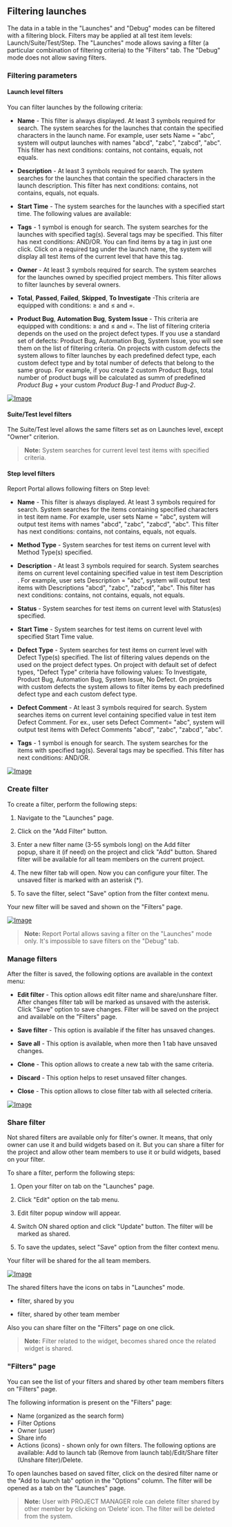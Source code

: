 Filtering launches
------------------

The data in a table in the "Launches" and "Debug" modes can be filtered with
a filtering block. Filters may be applied at all test item levels:
Launch/Suite/Test/Step. The "Launches" mode allows saving a filter
(a particular combination of filtering criteria) to the "Filters" tab. The
"Debug" mode does not allow saving filters.


### Filtering parameters

#### Launch level filters

You can filter launches by the following criteria:

-   **Name** - This filter is always displayed. At least 3 symbols required for search.
The system searches for the launches that contain the specified characters in
the launch name. For example, user sets Name = "abc", system will output launches with names "abcd",
"zabc", "zabcd", "abc".
This filter has next conditions: contains, not contains, equals, not equals.

-   **Description** - At least 3 symbols required for search.
The system searches for the launches that contain the specified characters in
the launch description.
This filter has next conditions: contains, not contains, equals, not equals.

-   **Start Time** - The system searches for the launches with a specified start time. The following
values are available:

-   **Tags** - 1 symbol is enough for search.
The system searches for the launches with specified tag(s). Several tags may be
specified. This filter has next conditions: AND/OR. You can find items by a tag in just one click. Click on a 
required tag under the
launch name, the system will display all test items of the current level that
have this tag.

-   **Owner** - At least 3 symbols required for search. The system searches for the launches owned by specified 
project members. This filter allows to filter launches by several owners.

-   **Total**, **Passed**, **Failed**, **Skipped**, **To Investigate** -This criteria are equipped with conditions: ≥ 
and ≤ and =.

-   **Product Bug**, **Automation Bug**, **System Issue** - This criteria are equipped with conditions: ≥ and ≤ and =.
The list of filtering criteria depends on the used on the project defect types.
If you use a standard set of defects: Product Bug, Automation Bug, System Issue, you will see them on the list of filtering criteria.
On projects with custom defects the system allows to filter launches by each predefined defect type, each custom defect type and by total number of defects that belong to the same group.
For example, if you create 2 custom Product Bugs, total number of product bugs will be calculated as summ of predefined *Product Bug* + your custom *Product Bug-1* and *Product Bug-2*.

[ ![Image](Images/userGuide/filteringLaunches/launchLevelFilters.png) ](https://youtu.be/Rk5khFVwowI)

#### Suite/Test level filters

The Suite/Test level allows the same filters set as on Launches level, except "Owner" criterion.

>**Note:** System searches for current level test items with specified criteria.

#### Step level filters

Report Portal allows following filters on Step level:

-   **Name** - This filter is always displayed. At least 3 symbols required for search.
System searches for the items containing specified characters in test item name. For example, user sets Name = "abc", system will output test items with names
"abcd", "zabc", "zabcd", "abc".
This filter has next conditions: contains, not contains, equals, not equals.

-   **Method Type** - System searches for test items on current level with Method Type(s) specified.

-   **Description** - At least 3 symbols required for search.
System searches items on current level containing specified value in test item
Description .
For example, user sets Description = "abc", system will output test items with
Descriptions "abcd", "zabc", "zabcd", "abc".
This filter has next conditions: contains, not contains, equals, not equals.

-   **Status** - System searches for test items on current level with Status(es) specified.

-   **Start Time** - System searches for test items on current level with specified Start Time value.

-   **Defect Type** - System searches for test items on current level with Defect Type(s) specified.
The list of filtering values depends on the used on the project defect types.
On project with default set of defect types, "Defect Type" criteria have following values: To Investigate, Product Bug, Automation Bug, System Issue, No Defect.
On projects with custom defects the system allows to filter items by each predefined defect type and each custom defect type.

-   **Defect Comment** - At least 3 symbols required for search.
System searches items on current level containing specified value in test item
Defect Comment.
For ex., user sets Defect Comment= "abc", system will output test items with
Defect Comments "abcd", "zabc", "zabcd", "abc".

-   **Tags** - 1 symbol is enough for search.
The system searches for the items with specified tag(s). Several tags may be
specified. This filter has next conditions: AND/OR.

[ ![Image](Images/userGuide/filteringLaunches/stepLevelFilters.png) ](https://youtu.be/S4aViEIurn4)

### Create filter

To create a filter, perform the following steps:

1. Navigate to the "Launches" page.

2. Click on the "Add Filter" button.

3. Enter a new filter name (3-55 symbols long) on the Add filter popup, share
    it (if need) on the project and click "Add" button. Shared filter will be available for all team members on the current project.

4. The new filter tab will open. Now you can configure your filter. The unsaved filter is marked with an asterisk (\*).

5. To save the filter, select "Save" option from the filter context menu.

Your new filter will be saved and shown on the "Filters" page.

[ ![Image](Images/userGuide/filteringLaunches/createFilter.png) ](https://youtu.be/bZLtPv0t3bo)

>**Note:** Report Portal allows saving a filter on the "Launches" mode only. It's
impossible to save filters on the "Debug" tab.


### Manage filters

After the filter is saved, the following options are available in the context
menu:

- **Edit filter** -
This option allows edit filter name and share/unshare filter.
After changes filter tab will be marked as unsaved with the asterisk. Click
"Save" option to save changes. Filter will be saved on the project and available on the "Filters" page.

- **Save filter** - 
This option is available if the filter has unsaved changes.

- **Save all** -
This option is available, when more then 1 tab have unsaved changes.

- **Clone** -
This option allows to create a new tab with the same criteria.

- **Discard** -
This option helps to reset unsaved filter changes.

- **Close** -
This option allows to close filter tab with all selected criteria.

[ ![Image](Images/userGuide/filteringLaunches/manageFilters.png) ](https://youtu.be/FKWL3-jTVWs)

### Share filter

Not shared filters are available only for filter's owner. It means, that only owner can use it and build widgets based on it.
But you can share a filter for the project and allow other team members to use it or build widgets, based on your filter.

To share a filter, perform the following steps:

1. Open your filter on tab on the "Launches" page.

2. Click "Edit" option on the tab menu.

3. Edit filter popup window will appear.

4. Switch ON shared option and click "Update" button. The filter will be marked as shared.

5. To save the updates, select "Save" option from the filter context menu.

Your filter will be shared for the all team members.

[ ![Image](Images/userGuide/filteringLaunches/shareFilter.png) ](https://youtu.be/8vw-nr6FSwI)


The shared filters have the icons on tabs in "Launches" mode.

- filter, shared by you

- filter, shared by other team member


Also you can share filter on the "Filters" page on one click.

>**Note:** Filter related to the widget, becomes shared once the related widget is shared.


### "Filters" page

You can see the list of your filters and shared by other team members filters on "Filters" page. 

The following information is present on the "Filters" page:

- Name (organized as the search form)
- Filter Options
- Owner (user)
- Share info
- Actions (icons) - shown only for own filters. The following options are available: Add to launch tab
    (Remove from launch tab)/Edit/Share filter (Unshare filter)/Delete.

To open launches based on saved filter, click on the desired filter name or
the "Add to launch tab" option in the "Options" column. The filter will be
opened as a tab on the "Launches" page.

>**Note:** User with PROJECT MANAGER role can delete filter shared by other member by clicking on ‘Delete’ icon.
The filter will be deleted from the system.